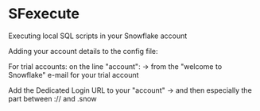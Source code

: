 # SFexecute
Executing local SQL scripts in your Snowflake account

Adding your account details to the config file:

For trial accounts: on the line "account": 
-> from the "welcome to Snowflake" e-mail for your trial account

Add the Dedicated Login URL to your "account" 
-> and then especially the part between :// and .snow
